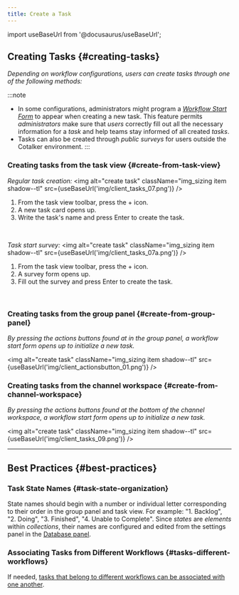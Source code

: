 ```yaml
---
title: Create a Task
---
```

import useBaseUrl from '@docusaurus/useBaseUrl'; 


## Creating Tasks {#creating-tasks}
_Depending on workflow configurations, users can create tasks through one of the following methods:_

:::note
- In some configurations, administrators might program a [_Workflow Start Form_](/docs/documentation/admin/workflows/admin_workflow_required_survey) to appear when creating a new task. This feature permits _administrators_ make sure that _users_ correctly fill out all the necessary information for a _task_ and help teams stay informed of all created _tasks_.
- Tasks can also be created through _public surveys_ for users outside the Cotalker environment.
:::

### Creating tasks from the task view {#create-from-task-view}

_Regular task creation:_
<img alt="create task" className="img_sizing item shadow--tl" src={useBaseUrl('img/client_tasks_07.png')} />
<br/>

<div className="margin-left--lg">

1. From the task view toolbar, press the <span className="badge badge--secondary">+</span> icon.
2. A new task card opens up. 
3. Write the task's name and press Enter to create the task.

</div>
<br/>

_Task start survey:_
<img alt="create task" className="img_sizing item shadow--tl" src={useBaseUrl('img/client_tasks_07a.png')} />
<br/>

<div className="margin-left--lg">

1. From the task view toolbar, press the <span className="badge badge--secondary">+</span> icon.
2. A survey form opens up. 
3. Fill out the survey and press Enter to create the task.

</div>
<br/>

### Creating tasks from the group panel {#create-from-group-panel}
_By pressing the actions buttons found at in the group panel, a workflow start form opens up to initialize a new task._

<img alt="create task" className="img_sizing item shadow--tl" src={useBaseUrl('img/client_actionsbutton_01.png')} />
<br/>

### Creating tasks from the channel workspace {#create-from-channel-workspace}
_By pressing the actions buttons found at the bottom of the channel workspace, a workflow start form opens up to initialize a new task._

<img alt="create task" className="img_sizing item shadow--tl" src={useBaseUrl('img/client_tasks_09.png')} />
<br/>




---

## Best Practices {#best-practices}
### Task State Names {#task-state-organization}
State names should begin with a number or individual letter corresponding to their order in the group panel and task view. For example: "1. Backlog", "2. Doing", "3. Finished", "4. Unable to Complete". Since _states_ are _elements_ within _collections_, their names are configured and edited from the settings panel in the [Database panel](/docs/documentation/admin/database/admin_elements).

### Associating Tasks from Different Workflows {#tasks-different-workflows}
If needed, [tasks that belong to different workflows can be associated with one another](/docs/documentation/admin/workflows/settings_panels/workflow_create_edit#tasks-different-workflows). 